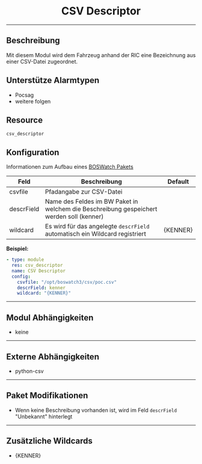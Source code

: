 # <center>CSV Descriptor</center> 
---

## Beschreibung
Mit diesem Modul wird dem Fahrzeug anhand der RIC eine Bezeichnung aus einer CSV-Datei zugeordnet.

## Unterstütze Alarmtypen
- Pocsag
- weitere folgen

## Resource
`csv_descriptor`

## Konfiguration
Informationen zum Aufbau eines [BOSWatch Pakets](../develop/packet.md)


|Feld|Beschreibung|Default|
|----|------------|-------|
|csvfile|Pfadangabe zur CSV-Datei||
|descrField|Name des Feldes im BW Paket in welchem die Beschreibung gespeichert werden soll (kenner)||
|wildcard|Es wird für das angelegte `descrField` automatisch ein Wildcard registriert|{KENNER}|


**Beispiel:**
```yaml
- type: module
  res: csv_descriptor
  name: CSV Descriptor
  config:
    csvfile: "/opt/boswatch3/csv/poc.csv"
    descrField: kenner
    wildcard: "{KENNER}"
```

---
## Modul Abhängigkeiten
- keine

---
## Externe Abhängigkeiten
- python-csv

---
## Paket Modifikationen
- Wenn keine Beschreibung vorhanden ist, wird im Feld `descrField` "Unbekannt" hinterlegt

---
## Zusätzliche Wildcards
- {KENNER}
